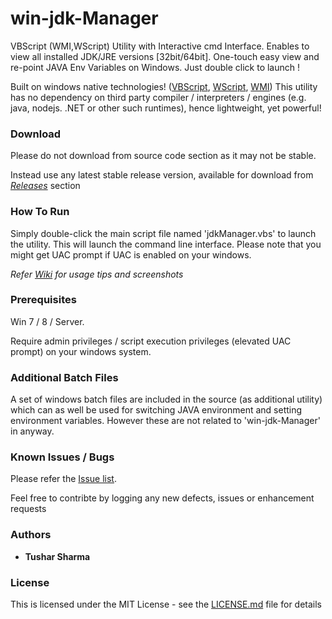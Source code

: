 # win-jdk-Manager

VBScript (WMI,WScript) Utility with Interactive cmd Interface. Enables to view all  installed JDK/JRE versions [32bit/64bit]. One-touch easy view and re-point JAVA Env Variables on Windows. Just double click to launch !

Built on windows native technologies! ([VBScript](https://docs.microsoft.com/en-us/dotnet/visual-basic/language-reference/), [WScript](https://docs.microsoft.com/en-us/previous-versions/windows/it-pro/windows-server-2003/cc738350(v=ws.10)), [WMI](https://docs.microsoft.com/en-us/windows/desktop/wmisdk/using-wmi))
This utility has no dependency on third party compiler / interpreters / engines (e.g. java, nodejs. .NET or other such runtimes), hence lightweight, yet powerful!

### Download

Please do not download from source code section as it may not be stable.

Instead use any latest stable release version, available for download from _[Releases](https://github.com/testoxide/win-jdk-Manager/releases)_ section

### How To Run

Simply double-click the main script file named 'jdkManager.vbs' to launch the utility. This will launch the command line interface.
Please note that you might get UAC prompt if UAC is enabled on your windows.

_Refer [Wiki](https://github.com/testoxide/win-jdk-Manager/wiki) for usage tips and screenshots_

### Prerequisites

Win 7 / 8 / Server.

Require admin privileges / script execution privileges (elevated UAC prompt) on your windows system.

### Additional Batch Files

A set of windows batch files are included in the source (as additional utility) which can as well be used for switching JAVA environment and setting environment variables. However these are not related to 'win-jdk-Manager' in anyway.

### Known Issues / Bugs

Please refer the [Issue list](https://github.com/testoxide/win-jdk-Manager/issues).

Feel free to contribte by logging any new defects, issues or enhancement requests

### Authors

* **Tushar Sharma**


### License

This is licensed under the MIT License - see the [LICENSE.md](https://github.com/testoxide/win-jdk-Manager/blob/master/LICENSE) file for details

